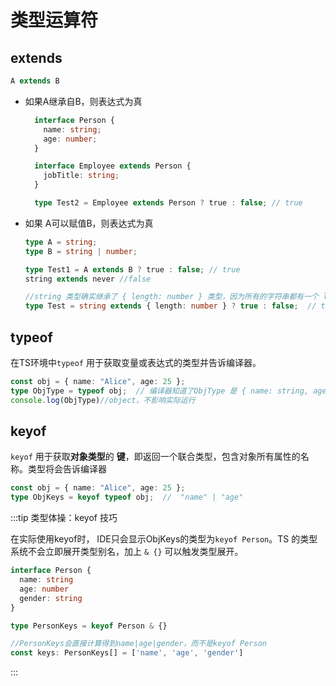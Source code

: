 # 类型运算符

## extends

```ts
A extends B
```

- 如果A继承自B，则表达式为真

  ```ts
    interface Person {
      name: string;
      age: number;
    }

    interface Employee extends Person {
      jobTitle: string;
    }

    type Test2 = Employee extends Person ? true : false; // true

  ```

- 如果 A可以赋值B，则表达式为真

  ```ts
  type A = string;
  type B = string | number;
  
  type Test1 = A extends B ? true : false; // true
  string extends never //false
  
  //string 类型确实继承了 { length: number } 类型，因为所有的字符串都有一个 length 属性，并且该属性的类型是 number。
  type Test = string extends { length: number } ? true : false;  // true
  
  ```
  
  

## typeof

在TS环境中`typeof` 用于获取变量或表达式的类型并告诉编译器。

```ts
const obj = { name: "Alice", age: 25 };
type ObjType = typeof obj;  // 编译器知道了ObjType 是 { name: string, age: number }
console.log(ObjType)//object，不影响实际运行
```







## keyof

`keyof` 用于获取**对象类型**的 **键**，即返回一个联合类型，包含对象所有属性的名称。类型将会告诉编译器

```ts
const obj = { name: "Alice", age: 25 };
type ObjKeys = keyof typeof obj;  //  "name" | "age"

```

:::tip 类型体操：keyof 技巧

在实际使用keyof时， IDE只会显示ObjKeys的类型为`keyof Person`。TS 的类型系统不会立即展开类型别名，加上 `& {}` 可以触发类型展开。

```ts
interface Person {
  name: string
  age: number
  gender: string
}

type PersonKeys = keyof Person & {}

//PersonKeys会直接计算得到name|age|gender，而不是keyof Person
const keys: PersonKeys[] = ['name', 'age', 'gender'] 
```

:::

